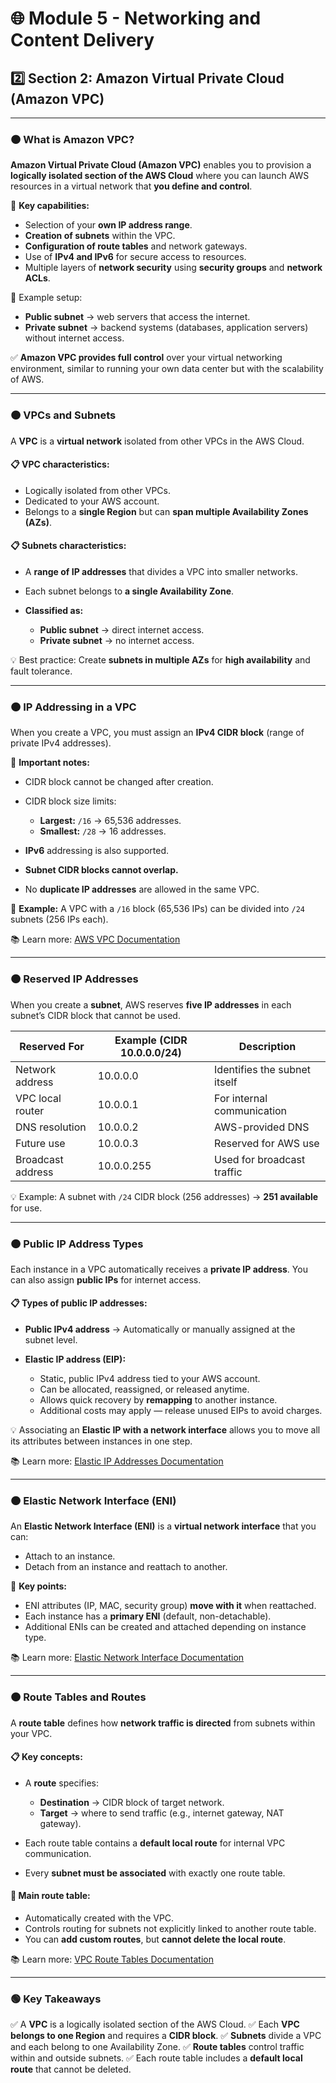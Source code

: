 # 🌐 Module 5 - Networking and Content Delivery

## 2️⃣ Section 2: Amazon Virtual Private Cloud (Amazon VPC)

---

### 🟠 What is Amazon VPC?

**Amazon Virtual Private Cloud (Amazon VPC)** enables you to provision a **logically isolated section of the AWS Cloud** where you can launch AWS resources in a virtual network that **you define and control**.

🔹 **Key capabilities:**

* Selection of your **own IP address range**.
* **Creation of subnets** within the VPC.
* **Configuration of route tables** and network gateways.
* Use of **IPv4 and IPv6** for secure access to resources.
* Multiple layers of **network security** using **security groups** and **network ACLs**.

📘 Example setup:

* **Public subnet** → web servers that access the internet.
* **Private subnet** → backend systems (databases, application servers) without internet access.

✅ **Amazon VPC provides full control** over your virtual networking environment, similar to running your own data center but with the scalability of AWS.

---

### 🟠 VPCs and Subnets

A **VPC** is a **virtual network** isolated from other VPCs in the AWS Cloud.

#### 📋 **VPC characteristics:**

* Logically isolated from other VPCs.
* Dedicated to your AWS account.
* Belongs to a **single Region** but can **span multiple Availability Zones (AZs)**.

#### 📋 **Subnets characteristics:**

* A **range of IP addresses** that divides a VPC into smaller networks.
* Each subnet belongs to **a single Availability Zone**.
* **Classified as:**

  * **Public subnet** → direct internet access.
  * **Private subnet** → no internet access.

💡 Best practice: Create **subnets in multiple AZs** for **high availability** and fault tolerance.

---

### 🟠 IP Addressing in a VPC

When you create a VPC, you must assign an **IPv4 CIDR block** (range of private IPv4 addresses).

🔹 **Important notes:**

* CIDR block cannot be changed after creation.
* CIDR block size limits:

  * **Largest:** `/16` → 65,536 addresses.
  * **Smallest:** `/28` → 16 addresses.
* **IPv6** addressing is also supported.
* **Subnet CIDR blocks cannot overlap.**
* No **duplicate IP addresses** are allowed in the same VPC.

🧮 **Example:**
A VPC with a `/16` block (65,536 IPs) can be divided into `/24` subnets (256 IPs each).

📚 Learn more: [AWS VPC Documentation](https://docs.aws.amazon.com/vpc/latest/userguide/what-is-amazon-vpc.html)

---

### 🟠 Reserved IP Addresses

When you create a **subnet**, AWS reserves **five IP addresses** in each subnet’s CIDR block that cannot be used.

| Reserved For      | Example (CIDR 10.0.0.0/24) | Description                  |
| ----------------- | -------------------------- | ---------------------------- |
| Network address   | 10.0.0.0                   | Identifies the subnet itself |
| VPC local router  | 10.0.0.1                   | For internal communication   |
| DNS resolution    | 10.0.0.2                   | AWS-provided DNS             |
| Future use        | 10.0.0.3                   | Reserved for AWS use         |
| Broadcast address | 10.0.0.255                 | Used for broadcast traffic   |

💡 Example: A subnet with `/24` CIDR block (256 addresses) → **251 available** for use.

---

### 🟠 Public IP Address Types

Each instance in a VPC automatically receives a **private IP address**. You can also assign **public IPs** for internet access.

#### 📋 **Types of public IP addresses:**

* **Public IPv4 address** → Automatically or manually assigned at the subnet level.
* **Elastic IP address (EIP):**

  * Static, public IPv4 address tied to your AWS account.
  * Can be allocated, reassigned, or released anytime.
  * Allows quick recovery by **remapping** to another instance.
  * Additional costs may apply — release unused EIPs to avoid charges.

💡 Associating an **Elastic IP with a network interface** allows you to move all its attributes between instances in one step.

📚 Learn more: [Elastic IP Addresses Documentation](https://docs.aws.amazon.com/vpc/latest/userguide/vpc-eips.html)

---

### 🟠 Elastic Network Interface (ENI)

An **Elastic Network Interface (ENI)** is a **virtual network interface** that you can:

* Attach to an instance.
* Detach from an instance and reattach to another.

🔹 **Key points:**

* ENI attributes (IP, MAC, security group) **move with it** when reattached.
* Each instance has a **primary ENI** (default, non-detachable).
* Additional ENIs can be created and attached depending on instance type.

📚 Learn more: [Elastic Network Interface Documentation](https://docs.aws.amazon.com/AWSEC2/latest/UserGuide/using-eni.html)

---

### 🟠 Route Tables and Routes

A **route table** defines how **network traffic is directed** from subnets within your VPC.

#### 📋 **Key concepts:**

* A **route** specifies:

  * **Destination** → CIDR block of target network.
  * **Target** → where to send traffic (e.g., internet gateway, NAT gateway).
* Each route table contains a **default local route** for internal VPC communication.
* Every **subnet must be associated** with exactly one route table.

#### 🧭 **Main route table:**

* Automatically created with the VPC.
* Controls routing for subnets not explicitly linked to another route table.
* You can **add custom routes**, but **cannot delete the local route**.

📚 Learn more: [VPC Route Tables Documentation](https://docs.aws.amazon.com/vpc/latest/userguide/VPC_Route_Tables.html)

---

### 🟢 Key Takeaways

✅ A **VPC** is a logically isolated section of the AWS Cloud.
✅ Each **VPC belongs to one Region** and requires a **CIDR block**.
✅ **Subnets** divide a VPC and each belong to one Availability Zone.
✅ **Route tables** control traffic within and outside subnets.
✅ Each route table includes a **default local route** that cannot be deleted.
